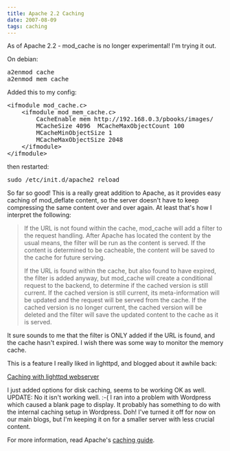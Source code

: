 ```yaml
---
title: Apache 2.2 Caching
date: 2007-08-09
tags: caching
---
```

As of Apache 2.2 - mod_cache is no longer experimental! I'm trying it out.

On debian:

<pre>a2enmod cache
a2enmod mem_cache</pre>

Added this to my config:
<pre class="sh_xml">&lt;ifmodule mod_cache.c&gt;
    &lt;ifmodule mod_mem_cache.c&gt;
        CacheEnable mem http://192.168.0.3/pbooks/images/
        MCacheSize 4096  MCacheMaxObjectCount 100
        MCacheMinObjectSize 1
        MCacheMaxObjectSize 2048
    &lt;/ifmodule&gt;
&lt;/ifmodule&gt;
</pre>

then restarted:

<pre>sudo /etc/init.d/apache2 reload</pre>

So far so good! This is a really great addition to Apache, as it provides easy caching of mod_deflate content, so the server doesn't have to keep compressing the same content over and over again. At least that's how I interpret the following:

<blockquote>If the URL is not found within the cache, mod_cache  will add a filter to the request handling. After Apache has located the content by the usual means, the filter will be run as the content is served. If the content is determined to be cacheable, the content will be saved to the cache for future serving.

If the URL is found within the cache, but also found to have expired, the filter is added anyway, but mod_cache will create a conditional request to the backend, to determine if the cached version is still current. If the cached version is still current, its meta-information will be updated and the request will be served from the cache. If the cached version is no longer current, the cached version will be deleted and the filter will save the updated content to the cache as it is served.</blockquote>

It sure sounds to me that the filter is ONLY added if the URL is found, and the cache hasn't expired. I wish there was some way to monitor the memory cache.

This is a feature I really liked in lighttpd, and blogged about it awhile back:

<a href="http://www.docunext.com/2006/12/lighttd-webserver/">Caching with lighttpd webserver</a>

I just added options for disk caching, seems to be working OK as well. UPDATE: No it isn't working well. :-( I ran into a problem with Wordpress which caused a blank page to display. It probably has something to do with the internal caching setup in Wordpress. Doh! I've turned it off for now on our main blogs, but I'm keeping it on for a smaller server with less crucial content.

For more information, read Apache's <a href="http://httpd.apache.org/docs/2.2/caching.html">caching guide</a>.

